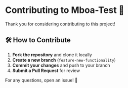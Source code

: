 # Contributing to Mboa-Test 🚀

Thank you for considering contributing to this project!  

## 🛠 How to Contribute
1. **Fork the repository** and clone it locally  
2. **Create a new branch** (`feature-new-functionality`)  
3. **Commit your changes** and push to your branch  
4. **Submit a Pull Request** for review  

For any questions, open an issue! 🚀  
